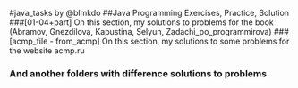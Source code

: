 #java_tasks by @blmkdo
##Java Programming Exercises, Practice, Solution
###[01-04+part] On this section, my solutions to problems for the book (Abramov, Gnezdilova, Kapustina, Selyun, Zadachi_po_programmirova)
###[acmp_file - from_acmp] On this section, my solutions to some problems for the website acmp.ru
### And another folders with difference solutions to problems 
